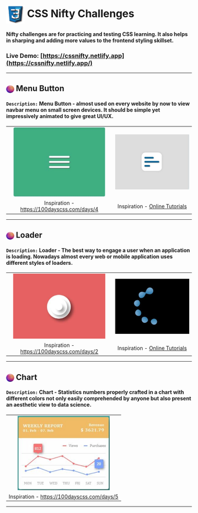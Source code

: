 <h1><img align="center" width="50" src="images/css3.png" /> CSS Nifty Challenges </h1>

#### Nifty challenges are for practicing and testing CSS learning. It also helps in sharping and adding more values to the frontend styling skillset.

### **Live Demo**: [https://cssnifty.netlify.app](https://cssnifty.netlify.app/)
<hr>

<h2><img align="center" width="21.5" src="images/bullet.png" /> Menu Button </h2>

#### `Description:` Menu Button - almost used on every website by now to view navbar menu on small screen devices. It should be simple yet impressively animated to give great UI/UX.

<table>
  
   <tr align="center">
    <td>
    <img width="250" src="images/menu-soc-1.jpg" alt=" menu button" />      
    </td>
    <td>
    <img width="250" src="images/menu-soc-2.jpg" alt=" menu button" />
    </td>
  </tr>
  <tr align="center">
    <td>
      Inspiration - <a href="https://100dayscss.com/days/4/">https://100dayscss.com/days/4</a>
    </td>
    <td>
       Inspiration - <a href="https://www.youtube.com/watch?v=TD-MFXs2M5E">Online Tutorials</a>
    </td>
  </tr>

</table>

<hr/>

<h2><img align="center" width="21.5" src="images/bullet.png" /> Loader </h2>

#### `Description:` Loader - The best way to engage a user when an application is loading. Nowadays almost every web or mobile application uses different styles of loaders.
<table>
  <tr align="center">
    <td>
    <img width="250" src="images/loader-soc-1.jpg" alt=" loader"/>     </td>
    <td>
    <img width="250" src="images/loader-soc-2.jpg" alt=" loader"/>     </td>
  </tr>
  <tr align="center">
    <td>
      Inspiration - <a href="https://100dayscss.com/days/2/">https://100dayscss.com/days/2</a>
    </td>
    <td>
      Inspiration - <a href="https://youtu.be/v3VDVbVdP0w?list=PL5e68lK9hEzeeXtsQCQYd9SAzj6u6wZpi/">Online Tutorials</a>
    </td>
   </tr>
</table>

<hr/>

<h2><img align="center" width="21.5" src="images/bullet.png" /> Chart </h2>


#### `Description:` Chart - Statistics numbers properly crafted in a chart with different colors not only easily comprehended by anyone but also present an aesthetic view to data science. 
<table>
  <tr align="center">
    <td>
    <img width="250" src="images/chart-soc-1.jpg" alt="chart"/>     </td>
  </tr>
  <tr align="center">
    <td>
       Inspiration - <a href="https://100dayscss.com/days/5/">https://100dayscss.com/days/5</a>
    </td>
   </tr>
</table>
<hr/>
